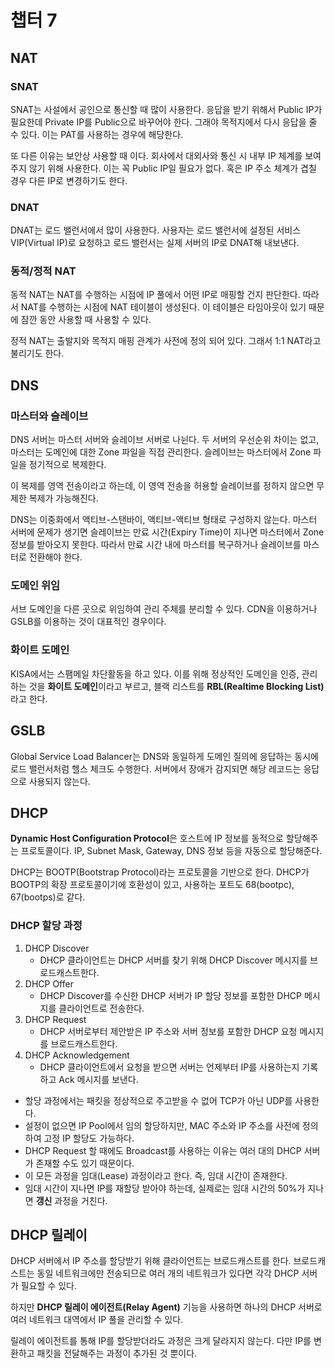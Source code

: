 # 챕터 7

## NAT

### SNAT

SNAT는 사설에서 공인으로 통신할 때 많이 사용한다. 응답을 받기 위해서 Public IP가 필요한데 Private IP를 Public으로 바꾸어야 한다. 그래야 목적지에서 다시 응답을 줄 수 있다. 이는 PAT를 사용하는 경우에 해당한다.

또 다른 이유는 보안상 사용할 때 이다. 회사에서 대외사와 통신 시 내부 IP 체계를 보여주지 않기 위해 사용한다. 이는 꼭 Public IP일 필요가 없다. 혹은 IP 주소 체계가 겹칠 경우 다른 IP로 변경하기도 한다.

### DNAT

DNAT는 로드 밸런서에서 많이 사용한다. 사용자는 로드 밸런서에 설정된 서비스 VIP(Virtual IP)로 요청하고 로드 밸런서는 실제 서버의 IP로 DNAT해 내보낸다.

### 동적/정적 NAT

동적 NAT는 NAT를 수행하는 시점에 IP 풀에서 어떤 IP로 매핑할 건지 판단한다. 따라서 NAT를 수행하는 시점에 NAT 테이블이 생성된다. 이 테이블은 타임아웃이 있기 때문에 잠깐 동안 사용할 때 사용할 수 있다.

정적 NAT는 출발지와 목적지 매핑 관계가 사전에 정의 되어 있다. 그래서 1:1 NAT라고 불리기도 한다.

## DNS

### 마스터와 슬레이브

DNS 서버는 마스터 서버와 슬레이브 서버로 나뉜다. 두 서버의 우선순위 차이는 없고, 마스터는 도메인에 대한 Zone 파일을 직접 관리한다. 슬레이브는 마스터에서 Zone 파일을 정기적으로 복제한다.

이 복제를 영역 전송이라고 하는데, 이 영역 전송을 허용할 슬레이브를 정하지 않으면 무제한 복제가 가능해진다. 

DNS는 이중화에서 액티브-스탠바이, 액티브-액티브 형태로 구성하지 않는다. 마스터 서버에 문제가 생기면 슬레이브는 만료 시간(Expiry Time)이 지나면 마스터에서 Zone 정보를 받아오지 못한다. 따라서 만료 시간 내에 마스터를 복구하거나 슬레이브를 마스터로 전환해야 한다.

### 도메인 위임

서브 도메인을 다른 곳으로 위임하여 관리 주체를 분리할 수 있다. CDN을 이용하거나 GSLB를 이용하는 것이 대표적인 경우이다.

### 화이트 도메인

KISA에서는 스팸메일 차단활동을 하고 있다. 이를 위해 정상적인 도메인을 인증, 관리하는 것을 **화이트 도메인**이라고 부르고, 블랙 리스트를 **RBL(Realtime Blocking List)** 라고 한다.

## GSLB

Global Service Load Balancer는 DNS와 동일하게 도메인 질의에 응답하는 동시에 로드 밸런서처럼 헬스 체크도 수행한다. 서버에서 장애가 감지되면 해당 레코드는 응답으로 사용되지 않는다.

## DHCP

**Dynamic Host Configuration Protocol**은 호스트에 IP 정보를 동적으로 할당해주는 프로토콜이다. IP, Subnet Mask, Gateway, DNS 정보 등을 자동으로 할당해준다.

DHCP는 BOOTP(Bootstrap Protocol)라는 프로토콜을 기반으로 한다. DHCP가 BOOTP의 확장 프로토콜이기에 호환성이 있고, 사용하는 포트도 68(bootpc), 67(bootps)로 같다.

### DHCP 할당 과정

1. DHCP Discover
   - DHCP 클라이언트는 DHCP 서버를 찾기 위해 DHCP Discover 메시지를 브로드캐스트한다.
2. DHCP Offer
   - DHCP Discover를 수신한 DHCP 서버가 IP 할당 정보를 포함한 DHCP 메시지를 클라이언트로 전송한다.
3. DHCP Request
   - DHCP 서버로부터 제안받은 IP 주소와 서버 정보를 포함한 DHCP 요청 메시지를 브로드캐스트한다.
4. DHCP Acknowledgement
   - DHCP 클라이언트에서 요청을 받으면 서버는 언제부터 IP를 사용하는지 기록하고 Ack 메시지를 보낸다.

- 할당 과정에서는 패킷을 정상적으로 주고받을 수 없어 TCP가 아닌 UDP를 사용한다.
- 설정이 없으면 IP Pool에서 임의 할당하지만, MAC 주소와 IP 주소를 사전에 정의하여 고정 IP 할당도 가능하다.
- DHCP Request 할 때에도 Broadcast를 사용하는 이유는 여러 대의 DHCP 서버가 존재할 수도 있기 때문이다.
- 이 모든 과정을 임대(Lease) 과정이라고 한다. 즉, 임대 시간이 존재한다.
- 임대 시간이 지나면 IP를 재할당 받아야 하는데, 실제로는 임대 시간의 50%가 지나면 **갱신** 과정을 거친다.

## DHCP 릴레이

DHCP 서버에서 IP 주소를 할당받기 위해 클라이언트는 브로드캐스트를 한다. 브로드캐스트는 동일 네트워크에만 전송되므로 여러 개의 네트워크가 있다면 각각 DHCP 서버가 필요할 수 있다.

하지만 **DHCP 릴레이 에이전트(Relay Agent)** 기능을 사용하면 하나의 DHCP 서버로 여러 네트워크 대역에서 IP 풀을 관리할 수 있다.

릴레이 에이전트를 통해 IP를 할당받더라도 과정은 크게 달라지지 않는다. 다만 IP를 변환하고 패킷을 전달해주는 과정이 추가된 것 뿐이다.
